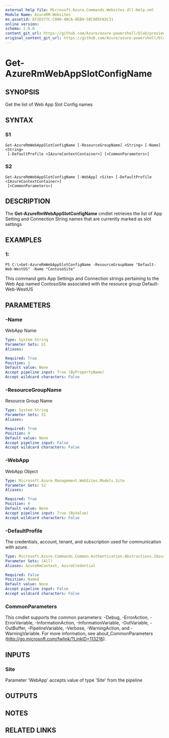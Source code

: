 ```yaml
---
external help file: Microsoft.Azure.Commands.Websites.dll-Help.xml
Module Name: AzureRM.Websites
ms.assetid: EF2D377C-C000-4BCA-8EB9-58C805FA5C31
online version:
schema: 2.0.0
content_git_url: https://github.com/Azure/azure-powershell/blob/preview/src/ResourceManager/Websites/Commands.Websites/help/Get-AzureRmWebAppSlotConfigName.md
original_content_git_url: https://github.com/Azure/azure-powershell/blob/preview/src/ResourceManager/Websites/Commands.Websites/help/Get-AzureRmWebAppSlotConfigName.md
---
```


# Get-AzureRmWebAppSlotConfigName

## SYNOPSIS
Get the list of Web App Slot Config names

## SYNTAX

### S1
```
Get-AzureRmWebAppSlotConfigName [-ResourceGroupName] <String> [-Name] <String>
 [-DefaultProfile <IAzureContextContainer>] [<CommonParameters>]
```

### S2
```
Get-AzureRmWebAppSlotConfigName [-WebApp] <Site> [-DefaultProfile <IAzureContextContainer>]
 [<CommonParameters>]
```

## DESCRIPTION
The **Get-AzureRmWebAppSlotConfigName** cmdlet retrieves the list of App Setting and Connection String names that are currently marked as slot settings

## EXAMPLES

### 1:
```
PS C:\>Get-AzureRmWebAppSlotConfigName -ResourceGroupName "Default-Web-WestUS" -Name "ContosoSite"
```

This command gets App Settings and Connection strings pertaining to the Web App named ContosoSite associated with the resource group Default-Web-WestUS

## PARAMETERS

### -Name
WebApp Name

```yaml
Type: System.String
Parameter Sets: S1
Aliases: 

Required: True
Position: 1
Default value: None
Accept pipeline input: True (ByPropertyName)
Accept wildcard characters: False
```

### -ResourceGroupName
Resource Group Name

```yaml
Type: System.String
Parameter Sets: S1
Aliases: 

Required: True
Position: 0
Default value: None
Accept pipeline input: False
Accept wildcard characters: False
```

### -WebApp
WebApp Object

```yaml
Type: Microsoft.Azure.Management.WebSites.Models.Site
Parameter Sets: S2
Aliases: 

Required: True
Position: 0
Default value: None
Accept pipeline input: True (ByValue)
Accept wildcard characters: False
```

### -DefaultProfile
The credentials, account, tenant, and subscription used for communication with azure.

```yaml
Type: Microsoft.Azure.Commands.Common.Authentication.Abstractions.IAzureContextContainer
Parameter Sets: (All)
Aliases: AzureRmContext, AzureCredential

Required: False
Position: Named
Default value: None
Accept pipeline input: False
Accept wildcard characters: False
```

### CommonParameters
This cmdlet supports the common parameters: -Debug, -ErrorAction, -ErrorVariable, -InformationAction, -InformationVariable, -OutVariable, -OutBuffer, -PipelineVariable, -Verbose, -WarningAction, and -WarningVariable. For more information, see about_CommonParameters (http://go.microsoft.com/fwlink/?LinkID=113216).

## INPUTS

### Site
Parameter 'WebApp' accepts value of type 'Site' from the pipeline

## OUTPUTS

## NOTES

## RELATED LINKS

